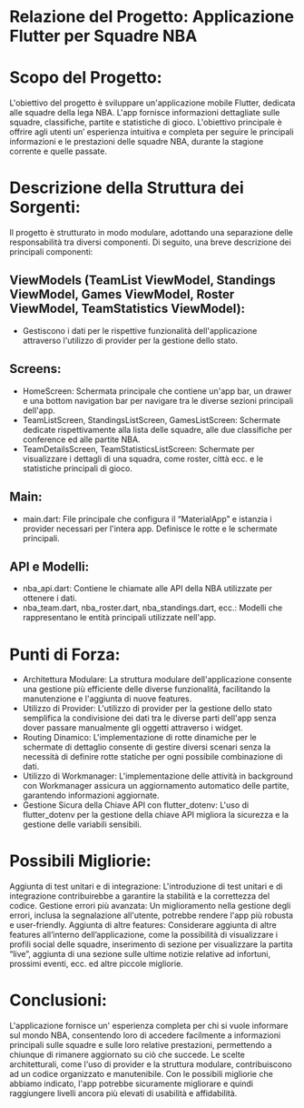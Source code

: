 # Relazione del Progetto: Applicazione Flutter per Squadre NBA

# Scopo del Progetto:
L'obiettivo del progetto è sviluppare un'applicazione mobile Flutter, dedicata alle squadre della lega NBA.
L'app fornisce informazioni dettagliate sulle squadre,  classifiche,  partite e statistiche di gioco.
L'obiettivo principale è offrire agli utenti un’ esperienza intuitiva e completa per seguire le principali informazioni e le prestazioni delle squadre NBA, durante la stagione corrente e quelle passate.

# Descrizione della Struttura dei Sorgenti:
Il progetto è strutturato in modo modulare, adottando una separazione delle responsabilità tra diversi componenti. Di seguito, una breve descrizione dei principali componenti:
## ViewModels (TeamList ViewModel, Standings ViewModel, Games ViewModel, Roster ViewModel, TeamStatistics ViewModel):  
 - Gestiscono i dati per le rispettive funzionalità dell'applicazione attraverso l'utilizzo di provider per la gestione dello stato. 
## Screens:
  - HomeScreen: Schermata principale che contiene un'app bar, un drawer e una bottom navigation bar per navigare tra le diverse sezioni principali dell'app.
  - TeamListScreen, StandingsListScreen, GamesListScreen: Schermate dedicate rispettivamente alla lista delle squadre, alle due classifiche per conference ed alle partite NBA.
  - TeamDetailsScreen, TeamStatisticsListScreen: Schermate per visualizzare i dettagli di una squadra, come roster, città ecc.  e le statistiche principali di gioco.
## Main:
 - main.dart: File principale che configura il “MaterialApp” e istanzia i provider necessari per l'intera app. Definisce le rotte e le schermate principali.

## API e Modelli:
 - nba_api.dart: Contiene le chiamate alle API della NBA utilizzate per ottenere i dati.
 - nba_team.dart, nba_roster.dart, nba_standings.dart, ecc.: Modelli che rappresentano le entità principali utilizzate nell'app.


# Punti di Forza:
 - Architettura Modulare:  La struttura modulare dell'applicazione consente una gestione più efficiente delle diverse funzionalità, facilitando la manutenzione e l'aggiunta di nuove features.
 - Utilizzo di Provider: 	L'utilizzo di provider per la gestione dello stato semplifica la condivisione dei dati tra le diverse parti dell'app senza dover passare manualmente gli oggetti attraverso i widget.
 - Routing Dinamico:  L'implementazione di rotte dinamiche per le schermate di dettaglio consente di gestire diversi scenari senza la necessità di definire rotte statiche per ogni possibile combinazione di dati.
 - Utilizzo di Workmanager: 	L'implementazione delle attività in background con Workmanager assicura un aggiornamento automatico delle partite, garantendo informazioni aggiornate.
 - Gestione Sicura della Chiave API con flutter_dotenv: 	L'uso di flutter_dotenv per la gestione della chiave API migliora la sicurezza e la gestione delle variabili sensibili.

# Possibili Migliorie:
Aggiunta di test unitari e di integrazione:  L'introduzione di test unitari e di integrazione contribuirebbe a garantire la stabilità e la correttezza del codice.
Gestione errori più avanzata:  Un miglioramento nella gestione degli errori, inclusa la segnalazione all'utente, potrebbe rendere l'app più robusta e user-friendly.
Aggiunta di altre features:	Considerare aggiunta di altre features all’interno dell’applicazione, come  la possibilità di visualizzare i profili social delle squadre, inserimento di sezione per visualizzare la partita “live”, aggiunta di una sezione sulle ultime notizie relative ad infortuni, prossimi eventi, ecc. ed altre piccole migliorie.

# Conclusioni:
L'applicazione fornisce un' esperienza completa per chi si vuole informare sul mondo NBA, consentendo loro di accedere facilmente a informazioni principali sulle squadre e sulle loro relative prestazioni, permettendo a chiunque di rimanere aggiornato su ciò che succede.
Le scelte architetturali, come l'uso di provider e la struttura modulare, contribuiscono ad un codice organizzato e manutenibile. 
Con le possibili migliorie che abbiamo indicato, l'app potrebbe sicuramente migliorare e quindi  raggiungere livelli ancora più elevati di usabilità e affidabilità.

